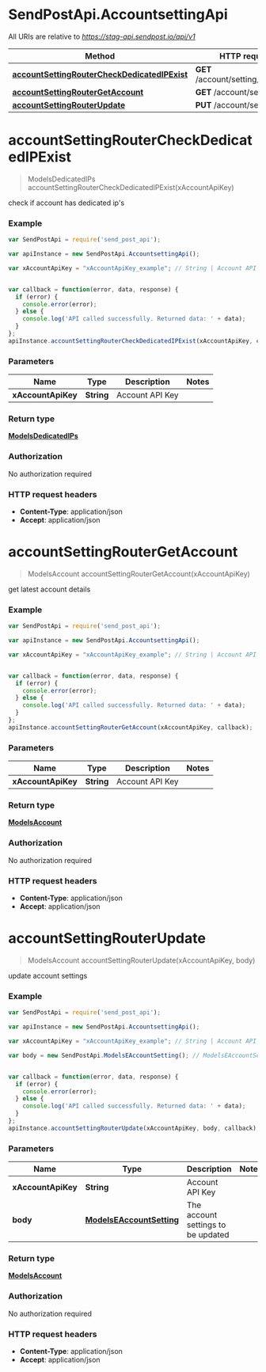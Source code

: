 # SendPostApi.AccountsettingApi

All URIs are relative to *https://stag-api.sendpost.io/api/v1*

Method | HTTP request | Description
------------- | ------------- | -------------
[**accountSettingRouterCheckDedicatedIPExist**](AccountsettingApi.md#accountSettingRouterCheckDedicatedIPExist) | **GET** /account/setting/dedicated | 
[**accountSettingRouterGetAccount**](AccountsettingApi.md#accountSettingRouterGetAccount) | **GET** /account/setting/ | 
[**accountSettingRouterUpdate**](AccountsettingApi.md#accountSettingRouterUpdate) | **PUT** /account/setting/ | 


<a name="accountSettingRouterCheckDedicatedIPExist"></a>
# **accountSettingRouterCheckDedicatedIPExist**
> ModelsDedicatedIPs accountSettingRouterCheckDedicatedIPExist(xAccountApiKey)



check if account has dedicated ip's <br>

### Example
```javascript
var SendPostApi = require('send_post_api');

var apiInstance = new SendPostApi.AccountsettingApi();

var xAccountApiKey = "xAccountApiKey_example"; // String | Account API Key


var callback = function(error, data, response) {
  if (error) {
    console.error(error);
  } else {
    console.log('API called successfully. Returned data: ' + data);
  }
};
apiInstance.accountSettingRouterCheckDedicatedIPExist(xAccountApiKey, callback);
```

### Parameters

Name | Type | Description  | Notes
------------- | ------------- | ------------- | -------------
 **xAccountApiKey** | **String**| Account API Key | 

### Return type

[**ModelsDedicatedIPs**](ModelsDedicatedIPs.md)

### Authorization

No authorization required

### HTTP request headers

 - **Content-Type**: application/json
 - **Accept**: application/json

<a name="accountSettingRouterGetAccount"></a>
# **accountSettingRouterGetAccount**
> ModelsAccount accountSettingRouterGetAccount(xAccountApiKey)



get latest account details <br>

### Example
```javascript
var SendPostApi = require('send_post_api');

var apiInstance = new SendPostApi.AccountsettingApi();

var xAccountApiKey = "xAccountApiKey_example"; // String | Account API Key


var callback = function(error, data, response) {
  if (error) {
    console.error(error);
  } else {
    console.log('API called successfully. Returned data: ' + data);
  }
};
apiInstance.accountSettingRouterGetAccount(xAccountApiKey, callback);
```

### Parameters

Name | Type | Description  | Notes
------------- | ------------- | ------------- | -------------
 **xAccountApiKey** | **String**| Account API Key | 

### Return type

[**ModelsAccount**](ModelsAccount.md)

### Authorization

No authorization required

### HTTP request headers

 - **Content-Type**: application/json
 - **Accept**: application/json

<a name="accountSettingRouterUpdate"></a>
# **accountSettingRouterUpdate**
> ModelsAccount accountSettingRouterUpdate(xAccountApiKey, body)



update account settings <br>

### Example
```javascript
var SendPostApi = require('send_post_api');

var apiInstance = new SendPostApi.AccountsettingApi();

var xAccountApiKey = "xAccountApiKey_example"; // String | Account API Key

var body = new SendPostApi.ModelsEAccountSetting(); // ModelsEAccountSetting | The account settings to be updated


var callback = function(error, data, response) {
  if (error) {
    console.error(error);
  } else {
    console.log('API called successfully. Returned data: ' + data);
  }
};
apiInstance.accountSettingRouterUpdate(xAccountApiKey, body, callback);
```

### Parameters

Name | Type | Description  | Notes
------------- | ------------- | ------------- | -------------
 **xAccountApiKey** | **String**| Account API Key | 
 **body** | [**ModelsEAccountSetting**](ModelsEAccountSetting.md)| The account settings to be updated | 

### Return type

[**ModelsAccount**](ModelsAccount.md)

### Authorization

No authorization required

### HTTP request headers

 - **Content-Type**: application/json
 - **Accept**: application/json

